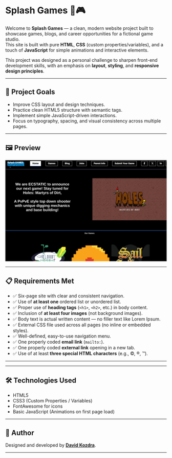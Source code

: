 

# Splash Games 🌊🎮

Welcome to **Splash Games** — a clean, modern website project built to showcase games, blogs, and career opportunities for a fictional game studio.  
This site is built with pure **HTML**, **CSS** (custom properties/variables), and a touch of **JavaScript** for simple animations and interactive elements.

This project was designed as a personal challenge to sharpen front-end development skills, with an emphasis on **layout**, **styling**, and **responsive design principles**.

---

## 🌟 Project Goals

- Improve CSS layout and design techniques.
- Practice clean HTML5 structure with semantic tags.
- Implement simple JavaScript-driven interactions.
- Focus on typography, spacing, and visual consistency across multiple pages.

---

## 🖼️ Preview

![Site Preview](siteImage.png)

---

## 📋 Requirements Met

- ✅ Six-page site with clear and consistent navigation.
- ✅ Use of **at least one** ordered list or unordered list.
- ✅ Proper use of **heading tags** (`<h1>`, `<h2>`, etc.) in body content.
- ✅ Inclusion of **at least four images** (not background images).
- ✅ Body text is actual written content — no filler text like Lorem Ipsum.
- ✅ External CSS file used across all pages (no inline or embedded styles).
- ✅ Well-defined, easy-to-use navigation menu.
- ✅ One properly coded **email link** (`mailto:`).
- ✅ One properly coded **external link** opening in a new tab.
- ✅ Use of at least **three special HTML characters** (e.g., ©, ®, ™).

---


---

## 🛠️ Technologies Used

- HTML5
- CSS3 (Custom Properties / Variables)
- FontAwesome for icons
- Basic JavaScript (Animations on first page load)

---

## 📝 Author

Designed and developed by **[David Kozdra](https://davidkozdra.com/)**.


---

